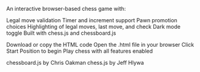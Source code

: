 An interactive browser-based chess game with:

 Legal move validation
 Timer and increment support
 Pawn promotion choices
 Highlighting of legal moves, last move, and check
 Dark mode toggle
 Built with chess.js and chessboard.js

 Download or copy the HTML code
Open the .html file in your browser
Click Start Position to begin
Play chess with all features enabled


chessboard.js by Chris Oakman
chess.js by Jeff Hlywa

